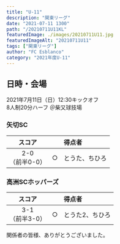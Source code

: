 ```yaml
---
title: "U-11"
description: "関東リーグ"
date: "2021-07-11 1300"
path: "/20210711U11KL"
featuredImage: ./images/20210711U11.jpg
featuredImageAlt: "20210711U11"
tags: ["関東リーグ"]
author: "FC Esblanco"
category: "2021年度U-11"
---
```


## 日時・会場

2021年7月11日（日）12:30キックオフ  
8人制20分ハーフ
＠柴又球技場

### 矢切SC

| スコア |   | 得点者  |
|:------:|:-:|:--------|
| 2-0<br/>（前半0-0） | ○ |とうた、ちひろ|

<script src="https://adm.shinobi.jp/s/f9835040bccb6582c56df68b8f5ecca7"></script>

### 高洲SCホッパーズ

| スコア |   | 得点者  |
|:------:|:-:|:--------|
| 3-1<br/>（前半3-0） | ○ |とうた2、ちひろ|


関係者の皆様、ありがとうございました。
